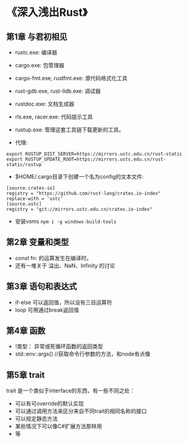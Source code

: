 # 《深入浅出Rust》

## 第1章 与君初相见
* rustc.exe: 编译器
* cargo.exe: 包管理器
* cargo-fmt.exe, rustfmt.exe: 源代码格式化工具
* rust-gdb.exe, rust-lldb.exe: 调试器
* rustdoc.exe: 文档生成器
* rls.exe, racer.exe: 代码提示工具
* rustup.exe: 管理这套工具链下载更新的工具。

* 代理:
```
export RUSTUP_DIST_SERVER=https://mirrors.ustc.edu.cn/rust-static
export RUSTUP_UPDATE_ROOT=https://mirrors.ustc.edu.cn/rust-static/rustup
````
* $HOME/.cargo目录下创建一个名为config的文本文件:
```
[source.crates-io]
registry = "https://github.com/rust-lang/crates.io-index"
replace-with = 'ustc'
[source.ustc]
registry = "git://mirrors.ustc.edu.cn/crates.io-index"
```
* 安装vsms
```npm i -g windows-build-tools```
## 第2章 变量和类型
* const fn: 的运算发生在编译时。
* 还有一堆关于 溢出、NaN、Infinity 的讨论


## 第3章 语句和表达式
* if-else 可以返回值，所以没有三目运算符
* loop 可用通过break返回值

## 第4章 函数
* !类型： 异常或死循环函数的返回类型
* std::env::args() //获取命令行参数的方法，和node有点像

## 第5章 trait
trait 是一个类似于interface的东西，有一些不同之处：
* 可以有可override的默认实现
* 可以通过调用方法来区分来自不同trait的相同名称的接口
* 可以规定静态方法
* 某些情况下可以像C#扩展方法那样用
* 等
